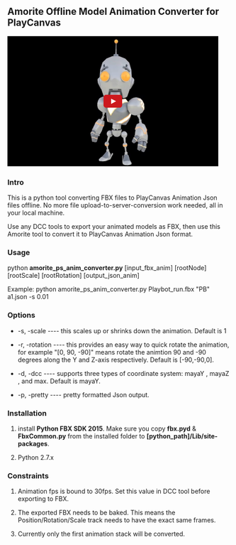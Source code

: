 ## Amorite Offline Model Animation Converter for PlayCanvas

[![ScreenShot](https://raw.githubusercontent.com/shaochun/Amorite/master/playcanvas/pb_play.png)](https://vimeo.com/174299868) 

### Intro

This is a python tool converting FBX files to PlayCanvas Animation Json files offline. No more file upload-to-server-conversion work needed, all in your local machine.

Use any DCC tools to export your animated models as FBX, then use this Amorite tool to convert it to PlayCanvas Animation Json format.

### Usage

python **amorite_ps_anim_converter.py** [input_fbx_anim] [rootNode] [rootScale] [rootRotation] [output_json_anim]

Example: python amorite_ps_anim_converter.py Playbot_run.fbx "PB" a1.json -s 0.01

### Options

- -s, -scale ---- this scales up or shrinks down the animation. Default is 1

- -r, -rotation ---- this provides an easy way to quick rotate the animation, for example "[0, 90, -90]" means rotate the animtion 90 and -90 degrees along the Y and Z-axis respectively. Default is [-90,-90,0].

- -d, -dcc ---- supports three types of coordinate system: mayaY , mayaZ , and max. Default is mayaY.

- -p, -pretty ---- pretty formatted Json output.

### Installation

1. install **Python FBX SDK 2015**. Make sure you copy **fbx.pyd** & **FbxCommon.py** from the installed folder to **[python_path]/Lib/site-packages**.

2. Python 2.7.x

### Constraints

1. Animation fps is bound to 30fps. Set this value in DCC tool before exporting to FBX.

2. The exported FBX needs to be baked. This means the Position/Rotation/Scale track needs to have the exact same frames.

3. Currently only the first animation stack will be converted.
